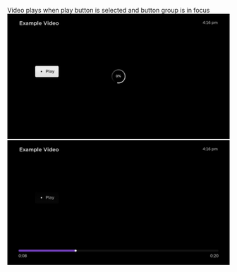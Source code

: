 Video plays when play button is selected and button group is in focus
<img src="screenshot1.jpg">
<img src="screenshot2.jpg">
